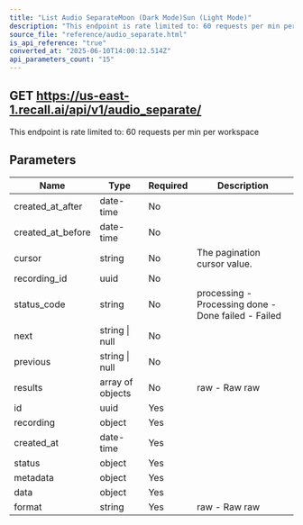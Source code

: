 ```yaml
---
title: "List Audio SeparateMoon (Dark Mode)Sun (Light Mode)"
description: "This endpoint is rate limited to: 60 requests per min per workspace"
source_file: "reference/audio_separate.html"
is_api_reference: "true"
converted_at: "2025-06-10T14:00:12.514Z"
api_parameters_count: "15"
---
```

## GET https://us-east-1.recall.ai/api/v1/audio_separate/

This endpoint is rate limited to: 60 requests per min per workspace

## Parameters

| Name | Type | Required | Description |
| --- | --- | --- | --- |
| created_at_after | date-time | No |  |
| created_at_before | date-time | No |  |
| cursor | string | No | The pagination cursor value. |
| recording_id | uuid | No |  |
| status_code | string | No | processing - Processing done - Done failed - Failed |
| next | string \| null | No |  |
| previous | string \| null | No |  |
| results | array of objects | No | raw - Raw  raw |
| id | uuid | Yes |  |
| recording | object | Yes |  |
| created_at | date-time | Yes |  |
| status | object | Yes |  |
| metadata | object | Yes |  |
| data | object | Yes |  |
| format | string | Yes | raw - Raw  raw |
